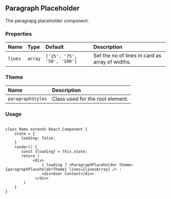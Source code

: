 ## Paragraph Placeholder

The paragrapg placeholder component.

### Properties

| Name    | Type    | Default                     | Description                                     |
| :------ | :------ | :-------------------------- | :---------------------------------------------- |
| `lines` | `array` | `['25', '75', '50', '100']` | Set the no of lines in card as array of widths. |

### Theme

| Name              | Description                      |
| :---------------- | :------------------------------- |
| `paragraphStyles` | Class used for the root element. |

### Usage

```

class Demo extends React.Component {
    state = {
       loading: false,
    }
    render() {
       const {loading} = this.state;
       return (
            <div>
                { loading ? <ParagraphPlaceholder theme={paragraphPlaceholderTheme} lines={linesArray} /> : 
                <div>User Content</div>
             </div>
        )
    }
}
```
